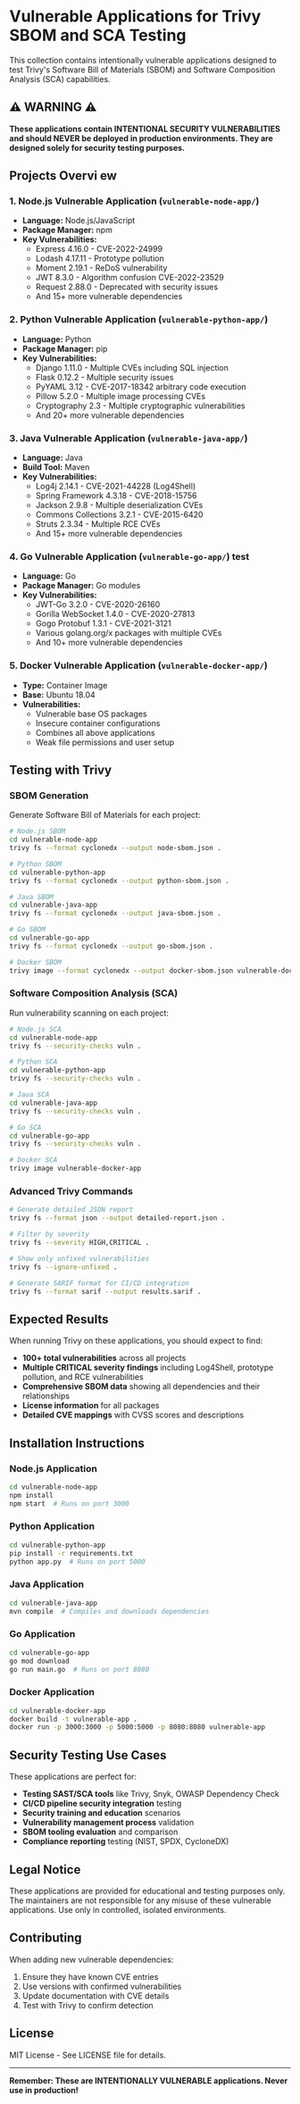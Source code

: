 # Vulnerable Applications for Trivy SBOM and SCA Testing

This collection contains intentionally vulnerable applications designed to test Trivy's Software Bill of Materials (SBOM) and Software Composition Analysis (SCA) capabilities.

## ⚠️ WARNING ⚠️
**These applications contain INTENTIONAL SECURITY VULNERABILITIES and should NEVER be deployed in production environments. They are designed solely for security testing purposes.**

## Projects Overvi ew
 
### 1. Node.js  Vulnerable Application (`vulnerable-node-app/`)
- **Language:** Node.js/JavaScript
- **Package Manager:** npm
- **Key Vulnerabilities:**
  - Express 4.16.0 - CVE-2022-24999
  - Lodash 4.17.11 - Prototype pollution
  - Moment 2.19.1 - ReDoS vulnerability
  - JWT 8.3.0 - Algorithm confusion CVE-2022-23529
  - Request 2.88.0 - Deprecated with security issues
  - And 15+ more vulnerable dependencies

### 2. Python Vulnerable Application (`vulnerable-python-app/`)
- **Language:** Python
- **Package Manager:** pip
- **Key Vulnerabilities:**
  - Django 1.11.0 - Multiple CVEs including SQL injection
  - Flask 0.12.2 - Multiple security issues
  - PyYAML 3.12 - CVE-2017-18342 arbitrary code execution
  - Pillow 5.2.0 - Multiple image processing CVEs
  - Cryptography 2.3 - Multiple cryptographic vulnerabilities
  - And 20+ more vulnerable dependencies

### 3. Java Vulnerable Application (`vulnerable-java-app/`)
- **Language:** Java
- **Build Tool:** Maven
- **Key Vulnerabilities:**
  - Log4j 2.14.1 - CVE-2021-44228 (Log4Shell)
  - Spring Framework 4.3.18 - CVE-2018-15756
  - Jackson 2.9.8 - Multiple deserialization CVEs
  - Commons Collections 3.2.1 - CVE-2015-6420
  - Struts 2.3.34 - Multiple RCE CVEs
  - And 15+ more vulnerable dependencies

### 4. Go Vulnerable Application (`vulnerable-go-app/`) test
- **Language:** Go
- **Package Manager:** Go modules
- **Key Vulnerabilities:**
  - JWT-Go 3.2.0 - CVE-2020-26160
  - Gorilla WebSocket 1.4.0 - CVE-2020-27813
  - Gogo Protobuf 1.3.1 - CVE-2021-3121
  - Various golang.org/x packages with multiple CVEs
  - And 10+ more vulnerable dependencies 

### 5. Docker Vulnerable Application (`vulnerable-docker-app/`)
- **Type:** Container Image
- **Base:** Ubuntu 18.04
- **Vulnerabilities:**
  - Vulnerable base OS packages
  - Insecure container configurations
  - Combines all above applications
  - Weak file permissions and user setup

## Testing with Trivy

### SBOM Generation
Generate Software Bill of Materials for each project:

```bash
# Node.js SBOM
cd vulnerable-node-app
trivy fs --format cyclonedx --output node-sbom.json .

# Python SBOM  
cd vulnerable-python-app
trivy fs --format cyclonedx --output python-sbom.json .

# Java SBOM
cd vulnerable-java-app  
trivy fs --format cyclonedx --output java-sbom.json .

# Go SBOM
cd vulnerable-go-app
trivy fs --format cyclonedx --output go-sbom.json .

# Docker SBOM
trivy image --format cyclonedx --output docker-sbom.json vulnerable-docker-app
```

### Software Composition Analysis (SCA)
Run vulnerability scanning on each project:

```bash
# Node.js SCA
cd vulnerable-node-app
trivy fs --security-checks vuln .

# Python SCA
cd vulnerable-python-app  
trivy fs --security-checks vuln .

# Java SCA
cd vulnerable-java-app
trivy fs --security-checks vuln .

# Go SCA
cd vulnerable-go-app
trivy fs --security-checks vuln .

# Docker SCA
trivy image vulnerable-docker-app
```

### Advanced Trivy Commands

```bash
# Generate detailed JSON report
trivy fs --format json --output detailed-report.json .

# Filter by severity
trivy fs --severity HIGH,CRITICAL .

# Show only unfixed vulnerabilities
trivy fs --ignore-unfixed .

# Generate SARIF format for CI/CD integration
trivy fs --format sarif --output results.sarif .
```

## Expected Results

When running Trivy on these applications, you should expect to find:

- **100+ total vulnerabilities** across all projects
- **Multiple CRITICAL severity findings** including Log4Shell, prototype pollution, and RCE vulnerabilities
- **Comprehensive SBOM data** showing all dependencies and their relationships
- **License information** for all packages
- **Detailed CVE mappings** with CVSS scores and descriptions

## Installation Instructions

### Node.js Application
```bash
cd vulnerable-node-app
npm install
npm start  # Runs on port 3000
```

### Python Application
```bash
cd vulnerable-python-app
pip install -r requirements.txt
python app.py  # Runs on port 5000
```

### Java Application
```bash
cd vulnerable-java-app
mvn compile  # Compiles and downloads dependencies
```

### Go Application
```bash
cd vulnerable-go-app
go mod download
go run main.go  # Runs on port 8080
```

### Docker Application
```bash
cd vulnerable-docker-app
docker build -t vulnerable-app .
docker run -p 3000:3000 -p 5000:5000 -p 8080:8080 vulnerable-app
```

## Security Testing Use Cases

These applications are perfect for:

- **Testing SAST/SCA tools** like Trivy, Snyk, OWASP Dependency Check
- **CI/CD pipeline security integration** testing
- **Security training and education** scenarios
- **Vulnerability management process** validation
- **SBOM tooling evaluation** and comparison
- **Compliance reporting** testing (NIST, SPDX, CycloneDX)

## Legal Notice

These applications are provided for educational and testing purposes only. The maintainers are not responsible for any misuse of these vulnerable applications. Use only in controlled, isolated environments.

## Contributing

When adding new vulnerable dependencies:
1. Ensure they have known CVE entries
2. Use versions with confirmed vulnerabilities
3. Update documentation with CVE details
4. Test with Trivy to confirm detection

## License

MIT License - See LICENSE file for details.

---

**Remember: These are INTENTIONALLY VULNERABLE applications. Never use in production!**
